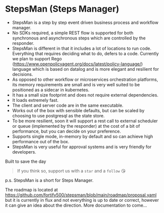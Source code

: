 # StepsMan (Steps Manager)
* StepsMan is a step by step event driven business process and workflow manager.
* No SDKs required, a simple REST flow is supported for both synchronous and asynchronous steps which are controlled by the responder.
* StepsMan is different in that it includes a lot of locations to run code. Everything that requires deciding what to do, defers to a code. Currently we plan to support Rego (https://www.openpolicyagent.org/docs/latest/policy-language/) language which is based on datalog and is more elegant and resilient for decisions.
* As opposed to other workflow or microservices orchestration platforms, its memory requirements are small and is very well suited to be positioned as a sidecar in kubernetes.
* It has a small size footprint and does not require external dependencies.
* It loads extremely fast.
* The client and server code are in the same executable.
* Works out of the box with sensible defaults, but can be scaled by choosing to use postgresql as the state store.
* To be more resilient, soon it will support a rest call to external scheduler or queue (implemented by the responder) at the cost of a bit of performance, but you can decide on your preference.
* Supports single mode, in-memory by default and so can achieve high performance out of the box. 
* StepsMan is very useful for approval systems and is very friendly for developers.

Built to save the day
> If you think so, support us with a `star` and a `follow` 😘 

p.s. StepsMan is a short for Steps Manager.

The roadmap is located at https://github.com/fortify500/stepsman/blob/main/roadmap/proposal.yaml but it is currently in flux and not everything is up to date or correct, however it can give an idea about the direction.
More documentation to come...
